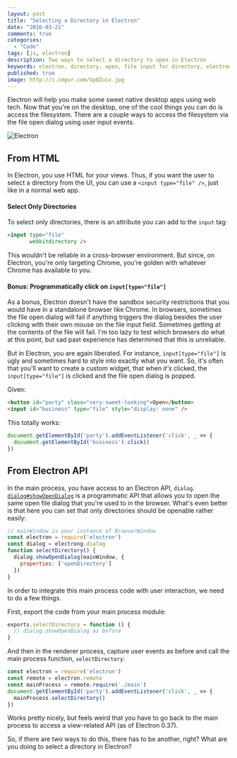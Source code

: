 ```yaml
---
layout: post
title: "Selecting a Directory in Electron"
date: "2016-03-21"
comments: true
categories:
  - "Code"
tags: [js, electron]
description: Two ways to select a directory to open in Electron
keywords: electron, directory, open, file input for directory, electron.js
published: true
image: http://i.imgur.com/Vp8Zuix.jpg
---
```


Electron will help you make some sweet native desktop apps using web tech.  Now that you're on the desktop, one of the cool things you can do is access the filesystem.  There are a couple ways to access the filesystem via the file open dialog using user input events.

![Electron](http://i.imgur.com/Vp8Zuix.jpg)

<!--more-->

## From HTML

In Electron, you use HTML for your views.  Thus, if you want the user to select a directory from the UI, you can use a `<input type="file" />`, just like in a normal web app.

#### Select Only Directories

To select only directories, there is an attribute you can add to the `input` tag:

```html
<input type="file"
       webkitdirectory />
```

This wouldn't be reliable in a cross-browser environment.  But since, on Electron, you're only targeting Chrome, you're golden with whatever Chrome has available to you.

#### Bonus: Programmatically click on `input[type="file"]`

As a bonus, Electron doesn't have the sandbox security restrictions that you would have in a standalone browser like Chrome.  In browsers, sometimes the file open dialog will fail if anything triggers the dialog besides the user clicking with their own mouse on the file input field.  Sometimes getting at the contents of the file will fail.  I'm too lazy to test which browsers do what at this point, but sad past experience has determined that this is unreliable.  

But in Electron, you are again liberated.  For instance, `input[type="file"]` is ugly and sometimes hard to style into exactly what you want.  So, it's often that you'll want to create a custom widget, that when _it's_ clicked, the `input[type="file"]` is clicked and the file open dialog is popped.  

Given:

```html
<button id="party" class="very-sweet-looking">Open</button>
<input id="business" type="file" style="display: none" />
```

This totally works:

```js
document.getElementById('party').addEventListener('click', _ => {
  document.getElementById('business').click()
})
```

## From Electron API

In the main process, you have access to an Electron API, `dialog`.  [`dialog#showOpenDialog`](http://electron.atom.io/docs/v0.37.2/api/dialog/#dialogshowopendialogbrowserwindow-options-callback) is a programmatic API that allows you to open the same open file dialog that you're used to in the browser.  What's even better is that here you can set that only directories should be openable rather easily:

```js
// mainWindow is your instance of BrowserWindow
const electron = require('electron')
const dialog = electrong.dialog
function selectDirectory() {
  dialog.showOpenDialog(mainWindow, {
    properties: ['openDirectory']
  })
}
```

In order to integrate this main process code with user interaction, we need to do a few things.

First, export the code from your main process module:

```js main.js
exports.selectDirectory = function () {
  // dialog.showOpenDialog as before
}
```

And then in the renderer process, capture user events as before and call the main process function, `selectDirectory`:

```js renderer.js
const electron = require('electron')
const remote = electron.remote
const mainProcess = remote.require('./main')
document.getElementById('party').addEventListener('click', _ => {
  mainProcess.selectDirectory()
})
```

Works pretty nicely, but feels weird that you have to go back to the main process to access a view-related API (as of Electron 0.37).

So, if there are two ways to do this, there has to be another, right?  What are you doing to select a directory in Electron?
